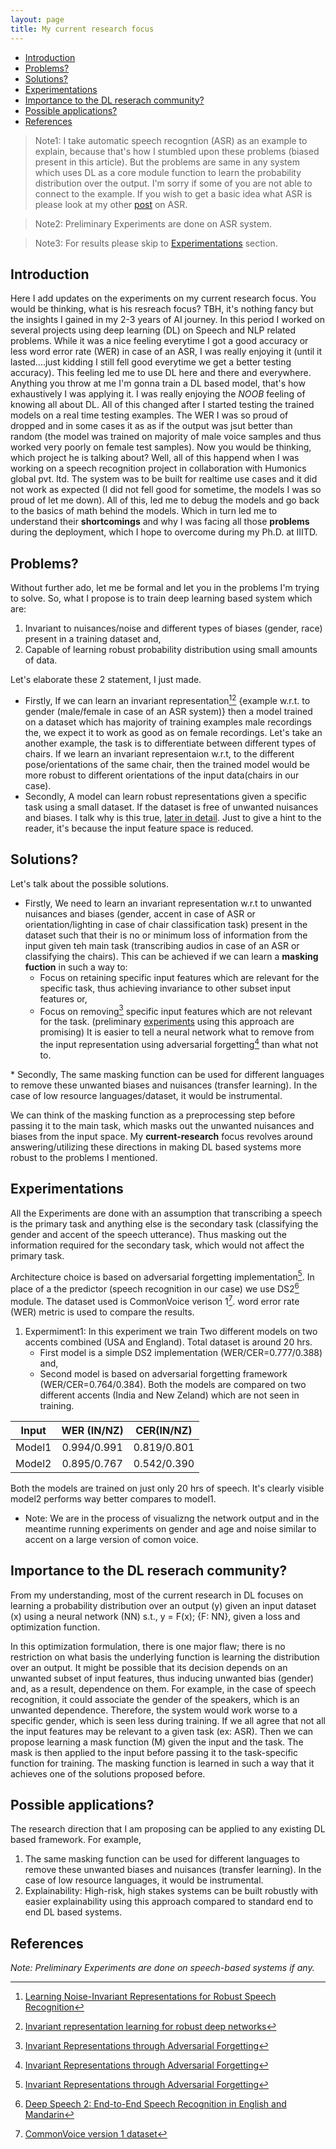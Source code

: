 ```yaml
---
layout: page
title: My current research focus
---
```


<!-- vim-markdown-toc GFM -->

- [Introduction](#introduction)
- [Problems?](#problems)
- [Solutions?](#solutions)
- [Experimentations](#experimentations)
- [Importance to the DL reserach community?](#importance-to-the-dl-reserach-community)
- [Possible applications?](#possible-applications)
- [References](#references)

<!-- vim-markdown-toc -->
<script type="text/javascript" async
  src="https://cdnjs.cloudflare.com/ajax/libs/mathjax/2.7.1/MathJax.js?config=TeX-AMS-MML_HTMLorMML">
</script>


> Note1: I take automatic speech recogntion (ASR) as an example to explain, because that's how I stumbled upon these problems (biased present in this article). But the problems are same in any system which uses DL as a core module function to learn the probability distribution over the output. I'm sorry if some of you are not able to connect to the example. If you wish to get a basic idea what ASR is please look at my other [post](https://raotnameh.github.io/2019/01/07/ASR/) on ASR. 

> Note2: Preliminary Experiments are done on ASR system.

> Note3: For results please skip to [Experimentations](#experimentations) section. 

## Introduction
Here I add updates on the experiments on my current research focus. You would be thinking, what is his resreach focus? TBH, it's nothing fancy but the insights I gained in my 2-3 years of AI journey. In this period I worked on several projects using deep learning (DL) on Speech and NLP related problems. While it was a nice feeling everytime I got a good accuracy or less word error rate (WER) in case of an ASR, I was really enjoying it (until it lasted....just kidding I still fell good everytime we get a better testing accuracy). This feeling led me to use DL here and there and everywhere. Anything you throw at me I'm gonna train a DL based model, that's how exhaustively I was applying it. I was really enjoying the *NOOB* feeling of knowing all about DL. All of this changed after I started testing the trained models on a real time testing examples. The WER I was so proud of dropped and in some cases it as as if the output was jsut better than random (the model was trained on majority of male voice samples and thus worked very poorly on female test samples). Now you would be thinking, which project he is talking about? Well, all of this happend when I was working on a speech recognition project in collaboration with Humonics global pvt. ltd. The system was to be built for realtime use cases and it did not work as expected (I did not fell good for sometime, the models I was so proud of let me down). All of this, led me to debug the models and go back to the basics of math behind the models. Which in turn led me to understand their **shortcomings** and why I was facing all those **problems** during the deployment, which I hope to overcome during my Ph.D. at IIITD. 

## Problems?
Without further ado, let me be formal and let you in the problems I'm trying to solve. So, what I propose is to train deep learning based system which are:
1. Invariant to nuisances/noise and different types of biases (gender, race) present in a training dataset and, 
2. Capable of learning robust probability distribution using small amounts of data.

Let's elaborate these 2 statement, I just made. 
* Firstly, If we can learn an invariant representation[^ref2][^ref3] {example w.r.t. to gender (male/female in case of an ASR system)} then a model trained on a dataset which has majority of training examples male recordings the, we expect it to work as good as on female recordings. Let's take an another example, the task is to differentiate between different types of chairs. If we learn an invariant representaion w.r.t, to the different pose/orientations of the same chair, then the trained model would be more robust to different orientations of the input data(chairs in our case).
* Secondly, A model can learn robust representations given a specific task using a small dataset. If the dataset is free of unwanted nuisances and biases. I talk why is this true, [later in detail](#reason). Just to give a hint to the reader, it's because the input feature space is reduced.

## Solutions?
Let's talk about the possible solutions. 
* Firstly, We need to learn an invariant representation w.r.t to unwanted nuisances and biases (gender, accent in case of ASR or orientation/lighting in case of chair classification task) present in the dataset such that their is no or minimum loss of information from the input given teh main task (transcribing audios in case of an ASR or classifying the chairs). This can be achieved if we can learn a **masking fuction** in such a way to: 
    * Focus on retaining specific input features which are relevant for the specific task, thus achieving invariance to other subset input features or, 
    * Focus on removing[^ref1] specific input features which are not relevant for the task. (preliminary [experiments](#experimentations) using this approach are promising)
It is easier to tell a neural network what to remove from the input representation using adversarial forgetting[^ref1] than what not to. 

<a name="reason">
* Secondly, The same masking function can be used for different languages to remove these unwanted biases and nuisances (transfer learning). In the case of low resource languages/dataset, it would be instrumental.
</a>

We can think of the masking function as a preprocessing step before passing it to the main task, which masks out the unwanted nuisances and biases from the input space. My **current-research** focus revolves around answering/utilizing these directions in making DL based systems more robust to the problems I mentioned. 

## Experimentations 
All the Experiments are done with an assumption that transcribing a speech is the primary task and anything else is the secondary task (classifying the gender and accent of the speech utterance). Thus masking out the information required for the secondary task, which would not affect the primary task.

Architecture choice is based on adversarial forgetting implementation[^ref1]. In place of a the predictor (speech recognition in our case) we use DS2[^ref4] module. The dataset used is CommonVoice verison 1[^data1]. word error rate (WER) metric is used to compare the results. 

1. Expermiment1: In this experiment we train Two different models on two accents combined (USA and England). Total dataset is around 20 hrs. 
   + First model is a simple DS2 implementation (WER/CER=0.777/0.388) and,
   + Second model is based on adversarial forgetting framework (WER/CER=0.764/0.384). 
Both the models are compared on two different accents (India and New Zeland) which are not seen in training.  

Input        | WER (IN/NZ)   | CER(IN/NZ) |
:-----------:|:-------------:|:----------:|
Model1       | 0.994/0.991   | 0.819/0.801|
Model2       | 0.895/0.767   | 0.542/0.390|

Both the models are trained on just only 20 hrs of speech. It's clearly visible model2 performs way better compares to model1. 

+ Note: We are in the process of visualizng the network output and in the meantime running experiments on gender and age and noise similar to accent on a large version of comon voice. 


## Importance to the DL reserach community?  
From my understanding, most of the current research in DL focuses on learning a probability distribution over an output (y) given an input dataset (x) using a neural network (NN) s.t., 
y = F(x); {F: NN},
given a loss and optimization function. 

In this optimization formulation, there is one major flaw; there is no restriction on what basis the underlying function is learning the distribution over an output. It might be possible that its decision depends on an unwanted subset of input features, thus inducing unwanted bias (gender) and, as a result, dependence on them. For example, in the case of speech recognition, it could associate the gender of the speakers, which is an unwanted dependence. Therefore, the system would work worse to a specific gender, which is seen less during training.
If we all agree that not all the input features may be relevant to a given task (ex: ASR). Then we can propose learning a mask function (M) given the input and the task. The mask is then applied to the input before passing it to the task-specific function for training. The masking function is learned in such a way that it achieves one of the solutions proposed before.

## Possible applications? 
The research direction that I am proposing can be applied to any existing DL based framework. For example,
1. The same masking function can be used for different languages to remove these unwanted biases and nuisances (transfer learning). In the case of low resource languages, it would be instrumental.
2. Explainability: High-risk, high stakes systems can be built robustly with easier explainability using this approach compared to standard end to end DL based systems.


## References
[^ref1]: [Invariant Representations through Adversarial Forgetting](https://arxiv.org/pdf/1911.04060.pdf) 
[^ref2]: [Learning Noise-Invariant Representations for Robust Speech Recognition](https://arxiv.org/pdf/1807.06610.pdf)
[^ref3]: [Invariant representation learning for robust deep networks](https://assets.amazon.science/ba/d7/902f6d6c4bd6812565e2b9eca667/invariant-representation-learning-for-robust-deep-networks.pdf)
[^ref4]: [Deep Speech 2: End-to-End Speech Recognition in English and Mandarin](https://arxiv.org/abs/1512.02595)
[^data1]: [CommonVoice version 1 dataset](https://common-voice-data-download.s3.amazonaws.com/cv_corpus_v1.tar.gz)

*Note: Preliminary Experiments are done on speech-based systems if any.*

